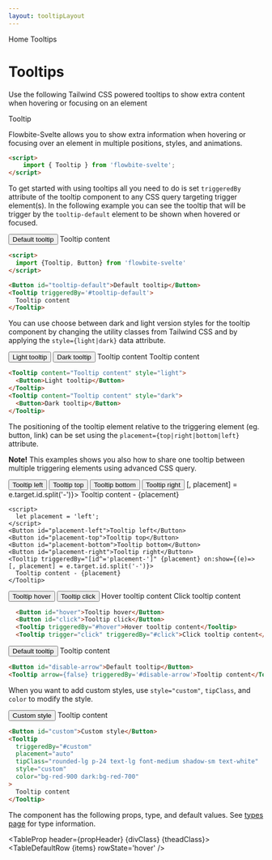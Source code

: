 ```yaml
---
layout: tooltipLayout
---
```


<script>
  import { Htwo, ExampleDiv, GitHubSource, CompoDescription, TableProp, TableDefaultRow} from '../utils'
  import { Tooltip, Button, Breadcrumb, BreadcrumbItem } from '$lib'

  import componentProps from '../props/Tooltip.json'
  // Props table
  let items = componentProps.props
  let propHeader = ['Name', 'Type', 'Default']

  let divClass='w-full relative overflow-x-auto shadow-md sm:rounded-lg py-4'
  let theadClass ='text-xs text-gray-700 uppercase bg-gray-50 dark:bg-gray-700 dark:text-white'

  let style = 'dark';
  let placement = 'top';
</script>

<Breadcrumb>
  <BreadcrumbItem href="/" home >Home</BreadcrumbItem>
  <BreadcrumbItem>Tooltips</BreadcrumbItem>
</Breadcrumb>

<h1 class="text-3xl w-full dark:text-white pt-8 pb-4">Tooltips</h1>

<CompoDescription>Use the following Tailwind CSS powered tooltips to show extra content when hovering or focusing on an element</CompoDescription>

<ExampleDiv>
<GitHubSource href="tooltips/Tooltip.svelte">Tooltip</GitHubSource>
</ExampleDiv>

Flowbite-Svelte allows you to show extra information when hovering or focusing over an element in multiple positions, styles, and animations.

<Htwo label="Setup" />

```html
<script>
	import { Tooltip } from 'flowbite-svelte';
</script>
```

<Htwo label="Default tooltip example" />

To get started with using tooltips all you need to do is set `triggeredBy` attribute of the tooltip component to any CSS query targeting trigger element(s). In the following example you can see the tooltip that will be trigger by the `tooltip-default` element to be shown when hovered or focused.

<ExampleDiv class="flex items-end gap-2 h-32">
  <Button id="tooltip-default">Default tooltip</Button>
  <Tooltip triggeredBy='#tooltip-default'>
    Tooltip content
  </Tooltip>
</ExampleDiv>

```html
<script>
  import {Tooltip, Button} from 'flowbite-svelte'
</script>

<Button id="tooltip-default">Default tooltip</Button>
<Tooltip triggeredBy='#tooltip-default'>
  Tooltip content
</Tooltip>
```

<Htwo label="Tooltip styles" />

You can use choose between dark and light version styles for the tooltip component by changing the utility classes from Tailwind CSS and by applying the `style={light|dark}` data attribute.

<ExampleDiv class="flex items-end gap-2 h-32">
  <Button id="style-light">Light tooltip</Button>
  <Button id="style-dark">Dark tooltip</Button>
  <Tooltip style="light" triggeredBy="#style-light">Tooltip content</Tooltip>
  <Tooltip style="dark" triggeredBy="#style-dark">Tooltip content</Tooltip>
</ExampleDiv>

```html
<Tooltip content="Tooltip content" style="light">
  <Button>Light tooltip</Button>
</Tooltip>
<Tooltip content="Tooltip content" style="dark">
  <Button>Dark tooltip</Button>
</Tooltip>
```

<Htwo label="Placement" />

The positioning of the tooltip element relative to the triggering element (eg. button, link) can be set using the `placement={top|right|bottom|left}` attribute.

**Note!** This examples shows you also how to share one tooltip between multiple triggering elements using advanced CSS query.

<ExampleDiv class="flex items-center gap-2 h-36">
  <Button id="placement-left">Tooltip left</Button>
  <Button id="placement-top">Tooltip top</Button>
  <Button id="placement-bottom">Tooltip bottom</Button>
  <Button id="placement-right">Tooltip right</Button>
  <Tooltip triggeredBy="[id^='placement-']" {placement} on:show={(e)=> [, placement] = e.target.id.split('-')}>
    Tooltip content - {placement}
  </Tooltip>
</ExampleDiv>

```svelte
<script>
  let placement = 'left';
</script>
<Button id="placement-left">Tooltip left</Button>
<Button id="placement-top">Tooltip top</Button>
<Button id="placement-bottom">Tooltip bottom</Button>
<Button id="placement-right">Tooltip right</Button>
<Tooltip triggeredBy="[id^='placement-']" {placement} on:show={(e)=> [, placement] = e.target.id.split('-')}>
  Tooltip content - {placement}
</Tooltip>
```

<Htwo label="Triggering" />

<ExampleDiv class="flex items-end gap-2 h-32">
  <Button id="hover">Tooltip hover</Button>
  <Button id="click">Tooltip click</Button>
  <Tooltip triggeredBy="#hover">Hover tooltip content</Tooltip>
  <Tooltip trigger="click" triggeredBy="#click">Click tooltip content</Tooltip>
</ExampleDiv>

```html
  <Button id="hover">Tooltip hover</Button>
  <Button id="click">Tooltip click</Button>
  <Tooltip triggeredBy="#hover">Hover tooltip content</Tooltip>
  <Tooltip trigger="click" triggeredBy="#click">Click tooltip content</Tooltip>
```

<Htwo label="Disable arrow" />

<ExampleDiv class="flex items-end gap-2 h-32">
  <Button id="disable-arrow">Default tooltip</Button>
  <Tooltip arrow={false} triggeredBy='#disable-arrow'>Tooltip content</Tooltip>
</ExampleDiv>

```html
<Button id="disable-arrow">Default tooltip</Button>
<Tooltip arrow={false} triggeredBy='#disable-arrow'>Tooltip content</Tooltip>
```

<Htwo label="Custom style" />

When you want to add custom styles, use `style="custom"`, `tipClass`, and `color` to modify the style.

<ExampleDiv class="flex items-center gap-2 h-64">
	<Button id="custom">Custom style</Button>
  <Tooltip
    triggeredBy="#custom"
		placement="auto"
		tipClass="rounded-lg p-24 text-lg font-medium shadow-sm text-white"
		style="custom"
		color="bg-red-900 dark:bg-red-700"
	>
		Tooltip content
	</Tooltip>
</ExampleDiv>

```html
<Button id="custom">Custom style</Button>
<Tooltip
  triggeredBy="#custom"
  placement="auto"
  tipClass="rounded-lg p-24 text-lg font-medium shadow-sm text-white"
  style="custom"
  color="bg-red-900 dark:bg-red-700"
>
  Tooltip content
</Tooltip>
```

<Htwo label="Props" />

<p>The component has the following props, type, and default values. See <a href="/pages/types">types 
 page</a> for type information.</p>

<TableProp header={propHeader} {divClass} {theadClass}>
  <TableDefaultRow {items} rowState='hover' />
</TableProp>